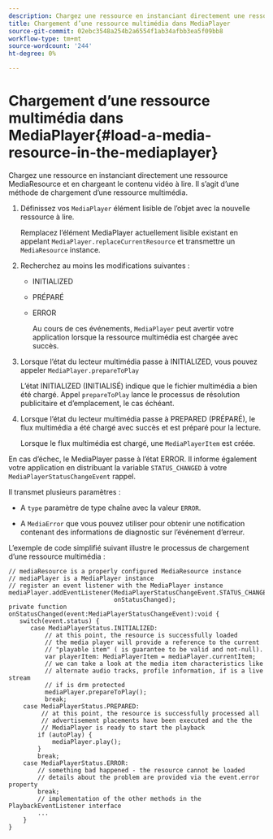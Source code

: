 ```yaml
---
description: Chargez une ressource en instanciant directement une ressource MediaResource et en chargeant le contenu vidéo à lire. Il s’agit d’une méthode de chargement d’une ressource multimédia.
title: Chargement d’une ressource multimédia dans MediaPlayer
source-git-commit: 02ebc3548a254b2a6554f1ab34afbb3ea5f09bb8
workflow-type: tm+mt
source-wordcount: '244'
ht-degree: 0%

---
```


# Chargement d’une ressource multimédia dans MediaPlayer{#load-a-media-resource-in-the-mediaplayer}

Chargez une ressource en instanciant directement une ressource MediaResource et en chargeant le contenu vidéo à lire. Il s’agit d’une méthode de chargement d’une ressource multimédia.

1. Définissez vos `MediaPlayer` élément lisible de l’objet avec la nouvelle ressource à lire.

   Remplacez l’élément MediaPlayer actuellement lisible existant en appelant `MediaPlayer.replaceCurrentResource` et transmettre un `MediaResource` instance.

1. Recherchez au moins les modifications suivantes :

   * INITIALIZED
   * PRÉPARÉ
   * ERROR

     Au cours de ces événements, `MediaPlayer` peut avertir votre application lorsque la ressource multimédia est chargée avec succès.

1. Lorsque l’état du lecteur multimédia passe à INITIALIZED, vous pouvez appeler `MediaPlayer.prepareToPlay`

   L’état INITIALIZED (INITIALISÉ) indique que le fichier multimédia a bien été chargé. Appel `prepareToPlay` lance le processus de résolution publicitaire et d’emplacement, le cas échéant.

1. Lorsque l’état du lecteur multimédia passe à PREPARED (PRÉPARÉ), le flux multimédia a été chargé avec succès et est préparé pour la lecture.

   Lorsque le flux multimédia est chargé, une `MediaPlayerItem` est créée.

En cas d’échec, le MediaPlayer passe à l’état ERROR. Il informe également votre application en distribuant la variable `STATUS_CHANGED` à votre `MediaPlayerStatusChangeEvent` rappel.

Il transmet plusieurs paramètres :
* A `type` paramètre de type chaîne avec la valeur `ERROR`.

* A `MediaError` que vous pouvez utiliser pour obtenir une notification contenant des informations de diagnostic sur l’événement d’erreur.


<!--<a id="example_3774607C6F08473282CF0CB7F3D82373"></a>-->

L’exemple de code simplifié suivant illustre le processus de chargement d’une ressource multimédia :

```
// mediaResource is a properly configured MediaResource instance 
// mediaPlayer is a MediaPlayer instance 
// register an event listener with the MediaPlayer instance 
mediaPlayer.addEventListener(MediaPlayerStatusChangeEvent.STATUS_CHANGED,  
                             onStatusChanged); 
private function onStatusChanged(event:MediaPlayerStatusChangeEvent):void { 
   switch(event.status) { 
      case MediaPlayerStatus.INITIALIZED: 
          // at this point, the resource is successfully loaded 
          // the media player will provide a reference to the current 
          // "playable item" ( is guarantee to be valid and not-null). 
          var playerItem: MediaPlayerItem = mediaPlayer.currentItem; 
          // we can take a look at the media item characteristics like 
          // alternate audio tracks, profile information, if is a live stream 
          // if is drm protected 
          mediaPlayer.prepareToPlay(); 
          break; 
    case MediaPlayerStatus.PREPARED: 
         // at this point, the resource is successfully processed all  
         // advertisement placements have been executed and the the  
         // MediaPlayer is ready to start the playback 
        if (autoPlay) { 
            mediaPlayer.play(); 
        } 
        break; 
    case MediaPlayerStatus.ERROR: 
        // something bad happened - the resource cannot be loaded 
        // details about the problem are provided via the event.error property 
        break; 
        // implementation of the other methods in the PlaybackEventListener interface 
        ... 
    } 
}
```
